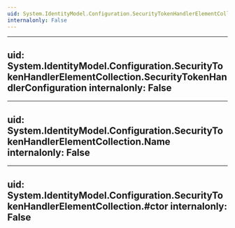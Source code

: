 ```yaml
---
uid: System.IdentityModel.Configuration.SecurityTokenHandlerElementCollection
internalonly: False
---
```


---
uid: System.IdentityModel.Configuration.SecurityTokenHandlerElementCollection.SecurityTokenHandlerConfiguration
internalonly: False
---

---
uid: System.IdentityModel.Configuration.SecurityTokenHandlerElementCollection.Name
internalonly: False
---

---
uid: System.IdentityModel.Configuration.SecurityTokenHandlerElementCollection.#ctor
internalonly: False
---
